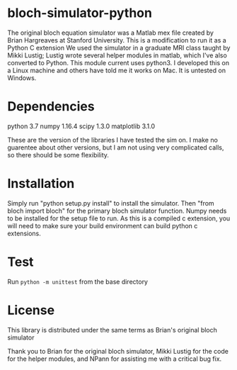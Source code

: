 bloch-simulator-python
======================

The original bloch equation simulator was a Matlab mex file created by Brian Hargreaves at Stanford University. This is a modification to run it as a Python C extension
We used the simulator in a graduate MRI class taught by Mikki Lustig; Lustig wrote several helper modules in matlab, which I've also converted to Python.
This module current uses python3. I developed this on a Linux machine and others have told me it works on Mac. It is untested on Windows.

Dependencies
======================
python 3.7
numpy 1.16.4
scipy 1.3.0
matplotlib 3.1.0

These are the version of the libraries I have tested the sim on. I make no guarentee about other versions, but I am not using very complicated calls, so there should be some flexibility. 

Installation
======================
Simply run "python setup.py install" to install the simulator. Then "from bloch import bloch" for the primary bloch simulator function. Numpy needs to be installed for the setup file to run. As this is a compiled c extension, you will need to make sure your build environment can build python c extensions.

Test
======================
Run `python -m unittest` from the base directory

License
======================
This library is distributed under the same terms as Brian's original bloch simulator

Thank you to Brian for the original bloch simulator, Mikki Lustig for the code for the helper modules, and NPann for assisting me with a critical bug fix.
